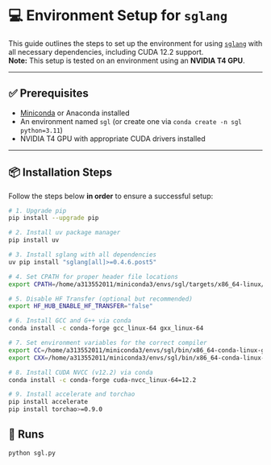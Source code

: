 # 💻 Environment Setup for `sglang`

This guide outlines the steps to set up the environment for using [`sglang`](https://github.com/ThunderLLM/sglang) with all necessary dependencies, including CUDA 12.2 support.  
**Note:** This setup is tested on an environment using an **NVIDIA T4 GPU**.

---

## ✅ Prerequisites

- [Miniconda](https://docs.conda.io/en/latest/miniconda.html) or Anaconda installed
- An environment named `sgl` (or create one via `conda create -n sgl python=3.11`)
- NVIDIA T4 GPU with appropriate CUDA drivers installed

---

## 📦 Installation Steps

Follow the steps below **in order** to ensure a successful setup:

```bash
# 1. Upgrade pip
pip install --upgrade pip

# 2. Install uv package manager
pip install uv

# 3. Install sglang with all dependencies
uv pip install "sglang[all]>=0.4.6.post5"

# 4. Set CPATH for proper header file locations
export CPATH=/home/a313552011/miniconda3/envs/sgl/targets/x86_64-linux/include:$CPATH

# 5. Disable HF Transfer (optional but recommended)
export HF_HUB_ENABLE_HF_TRANSFER="false"

# 6. Install GCC and G++ via conda
conda install -c conda-forge gcc_linux-64 gxx_linux-64

# 7. Set environment variables for the correct compiler
export CC=/home/a313552011/miniconda3/envs/sgl/bin/x86_64-conda-linux-gnu-gcc
export CXX=/home/a313552011/miniconda3/envs/sgl/bin/x86_64-conda-linux-gnu-g++

# 8. Install CUDA NVCC (v12.2) via conda
conda install -c conda-forge cuda-nvcc_linux-64=12.2

# 9. Install accelerate and torchao
pip install accelerate
pip install torchao>=0.9.0

```

## 🚀 Runs
```bash
python sgl.py
```